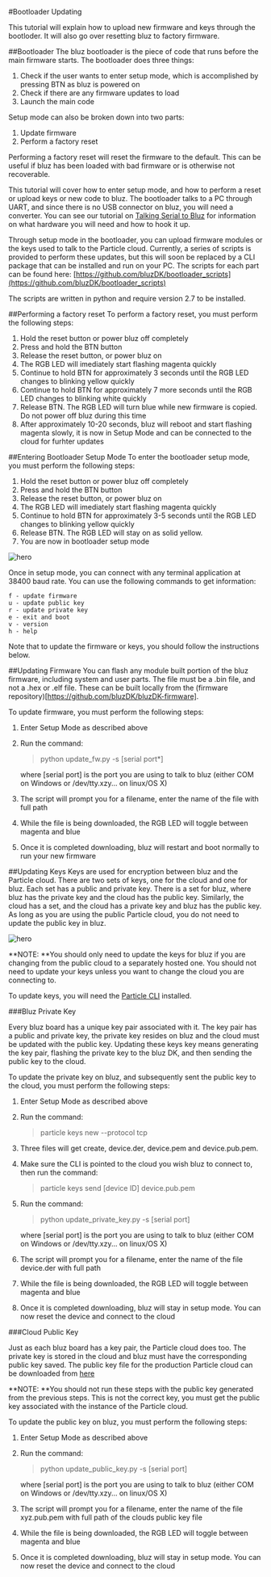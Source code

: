 #Bootloader Updating

This tutorial will explain how to upload new firmware and keys through the bootloder. It will also go over resetting bluz to factory firmware.

##Bootloader
The bluz bootloader is the piece of code that runs before the main firmware starts. The bootloader does three things:

1. Check if the user wants to enter setup mode, which is accomplished by pressing BTN as bluz is powered on
2. Check if there are any firmware updates to load
3. Launch the main code

Setup mode can also be broken down into two parts:

1. Update firmware
2. Perform a factory reset

Performing a factory reset will reset the firmware to the default. This can be useful if bluz has been loaded with bad firmware
or is otherwise not recoverable.

This tutorial will cover how to enter setup mode, and how to perform a reset or upload keys or new code to bluz. The bootloader talks to a
PC through UART, and since there is no USB connector on bluz, you will need a converter. You can see our tutorial on
[Talking Serial to Bluz](../tutorials/serial.md) for information on what hardware you will need and how to hook it up.

Through setup mode in the bootloader, you can upload firmware modules or the keys used to talk to the Particle cloud.
Currently, a series of scripts is provided to perform these updates, but this will soon be replaced by a CLI package that
can be installed and run on your PC. The scripts for each part can be found here: [https://github.com/bluzDK/bootloader_scripts](https://github.com/bluzDK/bootloader_scripts)

The scripts are written in python and require version 2.7 to be installed.

##Performing a factory reset
To perform a factory reset, you must perform the following steps:

1. Hold the reset button or power bluz off completely
2. Press and hold the BTN button
3. Release the reset button, or power bluz on
4. The RGB LED will imediately start flashing magenta quickly
5. Continue to hold BTN for approximately 3 seconds until the RGB LED changes to blinking yellow quickly
5. Continue to hold BTN for approximately 7 more seconds until the RGB LED changes to blinking white quickly
6. Release BTN. The RGB LED will turn blue while new firmware is copied. Do not power off bluz during this time
7. After approximately 10-20 seconds, bluz will reboot and start flashing magenta slowly, it is now in Setup Mode and can be
connected to the cloud for furhter updates


##Entering Bootloader Setup Mode
To enter the bootloader setup mode, you must perform the following steps:

1. Hold the reset button or power bluz off completely
2. Press and hold the BTN button
3. Release the reset button, or power bluz on
4. The RGB LED will imediately start flashing magenta quickly
5. Continue to hold BTN for approximately 3-5 seconds until the RGB LED changes to blinking yellow quickly
6. Release BTN. The RGB LED will stay on as solid yellow.
7. You are now in bootloader setup mode

![hero](/img/bootloader_setup.jpg)

Once in setup mode, you can connect with any terminal application at 38400 baud rate. You can use the following commands to get information:

    f - update firmware
    u - update public key
    r - update private key
    e - exit and boot
    v - version
    h - help

Note that to update the firmware or keys, you should follow the instructions below.

##Updating Firmware
You can flash any module built portion of the bluz firmware, including system and user parts. The file must be a .bin file,
and not a .hex or .elf file. These can be built locally from the (firmware repository)[https://github.com/bluzDK/bluzDK-firmware].

To update firmware, you must perform the following steps:

1. Enter Setup Mode as described above
2. Run the command:

    > python update_fw.py -s [serial port*]

    where [serial port] is the port you are using to talk to bluz (either COM on Windows or /dev/tty.xzy... on linux/OS X)

3. The script will prompt you for a filename, enter the name of the file with full path
4. While the file is being downloaded, the RGB LED will toggle between magenta and blue
5. Once it is completed downloading, bluz will restart and boot normally to run your new firmware


##Updating Keys
Keys are used for encryption between bluz and the Particle cloud. There are two sets of keys, one for the cloud and one for bluz. Each
set has a public and private key. There is a set for bluz, where bluz has the private key and the cloud has the public key.
Similarly, the cloud has a set, and the cloud has a private key and bluz has the public key. As long as you are using the public
Particle cloud, you do not need to update the public key in bluz.

![hero](/img/keys_diagram.jpg)

**NOTE: **You should only need to update the keys for bluz if you are changing from the public cloud to a separately hosted one. You should
not need to update your keys unless you want to change the cloud you are connecting to.

To update keys, you
will need the [Particle CLI](https://docs.particle.io/guide/getting-started/connect/electron/) installed.

###Bluz Private Key

Every bluz board has a unique key pair associated with it. The key pair has a public and private key, the private key resides on bluz
and the cloud must be updated with the public key. Updating these keys key means generating the key pair, flashing the private key to
the bluz DK, and then sending the public key to the cloud.

To update the private key on bluz, and subsequently sent the public key to the cloud, you must perform the following steps:

1. Enter Setup Mode as described above
2. Run the command:

    > particle keys new --protocol tcp

3. Three files will get create, device.der, device.pem and device.pub.pem.
4. Make sure the CLI is pointed to the cloud you wish bluz to connect to, then run the command:

    > particle keys send [device ID] device.pub.pem

5. Run the command:

    > python update_private_key.py -s [serial port]

    where [serial port] is the port you are using to talk to bluz (either COM on Windows or /dev/tty.xzy... on linux/OS X)

6. The script will prompt you for a filename, enter the name of the file device.der with full path
7. While the file is being downloaded, the RGB LED will toggle between magenta and blue
8. Once it is completed downloading, bluz will stay in setup mode. You can now reset the device and connect to the cloud


###Cloud Public Key

Just as each bluz board has a key pair, the Particle cloud does too. The private key is stored in the cloud and bluz must
 have the corresponding public key saved. The public key file for the production Particle cloud can be downloaded from
 [here]( https://s3.amazonaws.com/spark-website/cloud_public.der)

**NOTE: **You should not run these steps with the public key generated from the previous steps. This is not the correct key, you must
get the public key associated with the instance of the Particle cloud.

To update the public key on bluz, you must perform the following steps:

1. Enter Setup Mode as described above
2. Run the command:

    > python update_public_key.py -s [serial port]

    where [serial port] is the port you are using to talk to bluz (either COM on Windows or /dev/tty.xzy... on linux/OS X)

3. The script will prompt you for a filename, enter the name of the file xyz.pub.pem with full path of the clouds public key file
4. While the file is being downloaded, the RGB LED will toggle between magenta and blue
5. Once it is completed downloading, bluz will stay in setup mode. You can now reset the device and connect to the cloud
